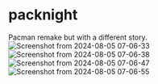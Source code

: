 # packnight
Pacman remake but with a different story.
![Screenshot from 2024-08-05 07-06-33](https://github.com/user-attachments/assets/59df3fc4-3a21-4fad-9ff8-853249d25f45)
![Screenshot from 2024-08-05 07-06-38](https://github.com/user-attachments/assets/84e8b6e3-0e30-489e-bf89-dad4ce612436)
![Screenshot from 2024-08-05 07-06-47](https://github.com/user-attachments/assets/f2fdd89e-a170-4420-bc1b-846e1ba48b6f)
![Screenshot from 2024-08-05 07-06-55](https://github.com/user-attachments/assets/e271a31b-c5a3-4f63-a480-13a480f29bb8)

